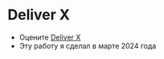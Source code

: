 # Deliver X
- Оцените [Deliver X](https://iwadi.github.io/DeliverX/)
- Эту работу я сделал в марте 2024 года

